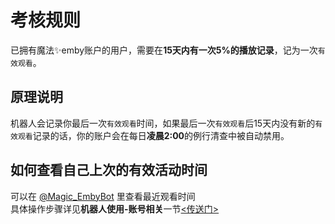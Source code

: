 # 考核规则
已拥有魔法✨emby账户的用户，需要在**15天内有一次5%的播放记录**，记为一次`有效观看`。

## 原理说明  
机器人会记录你最后一次`有效观看`时间，如果最后一次`有效观看`后15天内没有新的`有效观看`记录的话，你的账户会在每日**凌晨2:00**的例行清查中被自动禁用。

## 如何查看自己上次的有效活动时间
可以在 [@Magic_EmbyBot](https://t.me/Magic_EmbyBot) 里查看最近观看时间  
具体操作步骤详见**机器人使用-账号相关**一节[<传送门>](/机器人使用/账号相关?id=账号信息)

